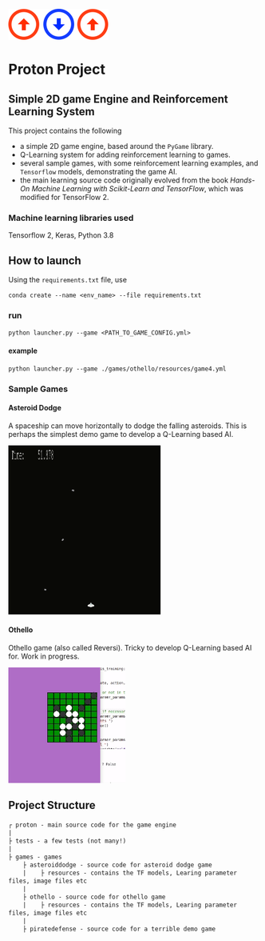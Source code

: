 
![logo](proton.png)

# Proton Project

## Simple 2D game Engine and Reinforcement Learning System

This project contains the following

* a simple 2D game engine, based around the `PyGame` library.
* Q-Learning system for adding reinforcement learning to games.
* several sample games, with some reinforcement learning examples, and `Tensorflow` models, demonstrating the game AI.
* the main  learning source code originally evolved from the book *Hands-On Machine Learning with Scikit-Learn and TensorFlow*, which was modified for TensorFlow 2.

### Machine learning libraries used
Tensorflow 2, Keras, Python 3.8

## How to launch

Using the `requirements.txt` file, use

```
conda create --name <env_name> --file requirements.txt
```

### run

```
python launcher.py --game <PATH_TO_GAME_CONFIG.yml>
```

#### example

```
python launcher.py --game ./games/othello/resources/game4.yml
```
 
### Sample Games

#### Asteroid Dodge
A spaceship can move horizontally to dodge the falling asteroids. This is perhaps the simplest demo game to develop a Q-Learning based AI.

![logo](asteroid-gif-01.gif)

#### Othello
Othello game (also called Reversi). Tricky to develop Q-Learning based AI for. Work in progress.

![logo](othello-gif-01.gif)

## Project Structure
```
┌ proton - main source code for the game engine
|
├ tests - a few tests (not many!)
|
├ games - games
    ├ asteroiddodge - source code for asteroid dodge game
    |    ├ resources - contains the TF models, Learing parameter files, image files etc
    | 
    ├ othello - source code for othello game
    |    ├ resources - contains the TF models, Learing parameter files, image files etc
    |
    ├ piratedefense - source code for a terrible demo game

```